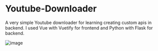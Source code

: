 
# Youtube-Downloader
A very simple Youtube downloader for learning creating custom apis in backend. I used Vue with Vuetify for frontend and Python with Flask for backend.


![image](https://user-images.githubusercontent.com/64266261/222932594-122ad965-d16e-41a5-9d7c-5dd697f4378b.png)
